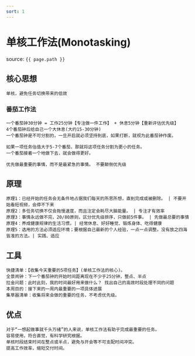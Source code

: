 ```yaml
---
sort: 1
---
```


# 单核工作法(Monotasking)

source: `{{ page.path }}`

## 核心思想
    单核，避免任务切换带来的低效
### 番茄工作法
    一个番茄钟30分钟 = 工作25分钟【专注做一件工作】 + 休息5分钟【重新评估优先级】
    4个番茄钟后给自己一个大休息(大约15-30分钟)
    一个番茄钟是不可分割的，一旦开启就必须坚持到底，如果打断，就视为此番茄钟作废。

    如果一项任务估值大于5-7个番茄，那就将这项任务分割为更小的任务。
    一个番茄接着一个地做下去，就会做得更好。
    
    优先做最重要的事情，而不是最紧急的事情。 不要颠倒优先级

## 原理
    原理1：已经开始的任务会无条件地占据我们每天的所思所想，直到完成或被删除。 | 不要开始看短视频，会停不下来
    原理2：多任务切换不仅会拖慢速度，而且注定会耗尽大脑能量。 | 专注才有效率
    原理3：事情永远做不完，20/80原则，区分优先级排序，只做前5件事。 | 先做最总要的事情
    原理4：养成健康规律的生活习惯。| 经常休息、好好睡觉、锻炼身体、吃得健康
    原理5：选用的方法必须适应环境；要根据自己最新的个人经验，一点一点调整。没有放之四海皆准的方法。| 实践、适应

## 工具
    快捷清单：【收集今天重要的5项任务】(单核工作法的核心)。
    全景闹钟：下一个番茄钟的开始时间距离现在不少于25分钟，整点、半点
    拉金问题：此时此刻，我的时间最好用来做什么？ 找出自己的高效时段处理不同的问题
    本周目的：接下来的一周内最重要的一项具体进展
    集草器清单：收集将来会做的重要的任务，不考虑优先级。

## 优点
    对于“一想起做事就千头万绪”的人来说，单核工作法有助于完成最重要的任务。
    容易使用，符合直觉，有科学研究根据。
    单核时段结束时间在整点或半点，避免与开会等不可支配时间冲突。
    提高工作效率，缩短交付时间。